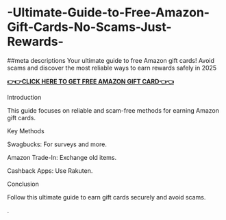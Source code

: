 # -Ultimate-Guide-to-Free-Amazon-Gift-Cards-No-Scams-Just-Rewards-
##meta descriptions
Your ultimate guide to free Amazon gift cards! Avoid scams and discover the most reliable ways to earn rewards safely in 2025

**[👉👉CLICK HERE TO GET FREE AMAZON GIFT CARD👈👈](https://myusoffer.xyz/all-gift-card-2/)**

Introduction

This guide focuses on reliable and scam-free methods for earning Amazon gift cards.

Key Methods

Swagbucks: For surveys and more.

Amazon Trade-In: Exchange old items.

Cashback Apps: Use Rakuten.

Conclusion

Follow this ultimate guide to earn gift cards securely and avoid scams.

.
